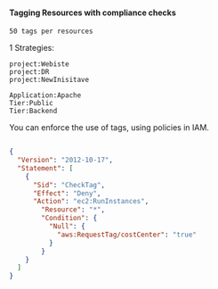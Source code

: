 #### Tagging Resources with compliance checks

    
    50 tags per resources

1 Strategies:

    project:Webiste
    project:DR
    project:NewInisitave

    Application:Apache
    Tier:Public
    Tier:Backend

You can enforce the use of tags, using policies in IAM.

```json

{
  "Version": "2012-10-17",
  "Statement": [
    {
      "Sid": "CheckTag",
      "Effect": "Deny",
      "Action": "ec2:RunInstances",
        "Resource": "*",
        "Condition": {
          "Null": {
            "aws:RequestTag/costCenter": "true"
          }
        }
    }
  ]
}

```
